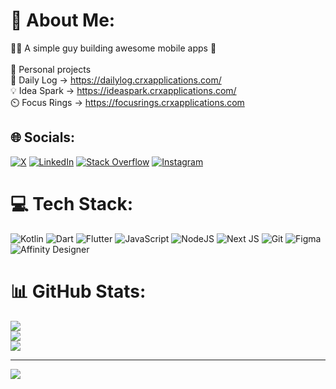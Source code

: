 # 💫 About Me:
🧑‍💻 A simple guy building awesome mobile apps 📱<br><br>🔨 Personal projects<br>🌱 Daily Log -> https://dailylog.crxapplications.com/<br>💡 Idea Spark -> https://ideaspark.crxapplications.com/<br>⏲️ Focus Rings -> https://focusrings.crxapplications.com


## 🌐 Socials:
[![X](https://img.shields.io/badge/X-black.svg?logo=X&logoColor=white)](https://x.com/RaresCruceat) [![LinkedIn](https://img.shields.io/badge/LinkedIn-%230077B5.svg?logo=linkedin&logoColor=white)](https://linkedin.com/in/rares-cruceat-68104479/) [![Stack Overflow](https://img.shields.io/badge/-Stackoverflow-FE7A16?logo=stack-overflow&logoColor=white)](https://stackoverflow.com/users/5401158/rares-cruceat) [![Instagram](https://img.shields.io/badge/Instagram-%23E4405F.svg?logo=Instagram&logoColor=white)](https://instagram.com/rarescruceat/)

# 💻 Tech Stack:
![Kotlin](https://img.shields.io/badge/kotlin-%237F52FF.svg?style=for-the-badge&logo=kotlin&logoColor=white) ![Dart](https://img.shields.io/badge/dart-%230175C2.svg?style=for-the-badge&logo=dart&logoColor=white) ![Flutter](https://img.shields.io/badge/Flutter-%2302569B.svg?style=for-the-badge&logo=Flutter&logoColor=white) ![JavaScript](https://img.shields.io/badge/javascript-%23323330.svg?style=for-the-badge&logo=javascript&logoColor=%23F7DF1E) ![NodeJS](https://img.shields.io/badge/node.js-6DA55F?style=for-the-badge&logo=node.js&logoColor=white) ![Next JS](https://img.shields.io/badge/Next-black?style=for-the-badge&logo=next.js&logoColor=white) ![Git](https://img.shields.io/badge/git-%23F05033.svg?style=for-the-badge&logo=git&logoColor=white) ![Figma](https://img.shields.io/badge/figma-%23F24E1E.svg?style=for-the-badge&logo=figma&logoColor=white) ![Affinity Designer](https://img.shields.io/badge/affinity%20desginer-%231B72BE.svg?style=for-the-badge&logo=affinity-designer&logoColor=white)
# 📊 GitHub Stats:
![](https://github-readme-stats.vercel.app/api?username=Rares23&theme=dark&hide_border=false&include_all_commits=false&count_private=false)<br/>
![](https://github-readme-streak-stats.herokuapp.com/?user=Rares23&theme=dark&hide_border=false)<br/>
![](https://github-readme-stats.vercel.app/api/top-langs/?username=Rares23&theme=dark&hide_border=false&include_all_commits=false&count_private=false&layout=compact)

---
[![](https://visitcount.itsvg.in/api?id=Rares23&icon=0&color=0)](https://visitcount.itsvg.in)

<!-- Proudly created with GPRM ( https://gprm.itsvg.in ) -->
